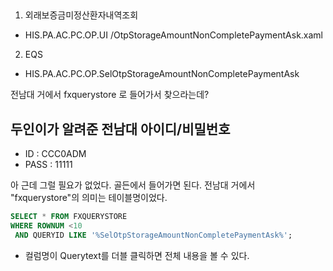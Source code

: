 


## 

1. 외래보증금미정산환자내역조회
- HIS.PA.AC.PC.OP.UI  /OtpStorageAmountNonCompletePaymentAsk.xaml



2. EQS
- HIS.PA.AC.PC.OP.SelOtpStorageAmountNonCompletePaymentAsk


전남대 거에서 fxquerystore 로 들어가서 찾으라는데?


## 두인이가 알려준 전남대 아이디/비밀번호
- ID : CCC0ADM
- PASS : 11111

아 근데 그럴 필요가 없었다. 골든에서 들어가면 된다.
전남대 거에서 "fxquerystore"의 의미는 테이블명이었다.

```sql
SELECT * FROM FXQUERYSTORE
WHERE ROWNUM <10
 AND QUERYID LIKE '%SelOtpStorageAmountNonCompletePaymentAsk%';
```

- 컬럼명이 Querytext를 더블 클릭하면 전체 내용을 볼 수 있다.
